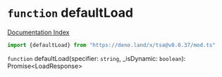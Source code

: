 # `function` defaultLoad

[Documentation Index](../README.md)

```ts
import {defaultLoad} from "https://deno.land/x/tsa@v0.0.37/mod.ts"
```

`function` defaultLoad(specifier: `string`, \_isDynamic: `boolean`): Promise\<LoadResponse>

